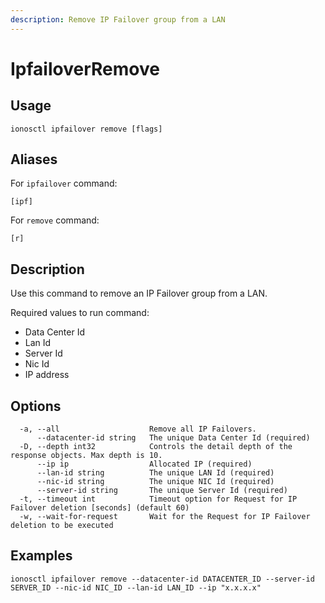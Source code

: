 ```yaml
---
description: Remove IP Failover group from a LAN
---
```


# IpfailoverRemove

## Usage

```text
ionosctl ipfailover remove [flags]
```

## Aliases

For `ipfailover` command:

```text
[ipf]
```

For `remove` command:

```text
[r]
```

## Description

Use this command to remove an IP Failover group from a LAN.

Required values to run command:

* Data Center Id
* Lan Id
* Server Id
* Nic Id
* IP address

## Options

```text
  -a, --all                    Remove all IP Failovers.
      --datacenter-id string   The unique Data Center Id (required)
  -D, --depth int32            Controls the detail depth of the response objects. Max depth is 10.
      --ip ip                  Allocated IP (required)
      --lan-id string          The unique LAN Id (required)
      --nic-id string          The unique NIC Id (required)
      --server-id string       The unique Server Id (required)
  -t, --timeout int            Timeout option for Request for IP Failover deletion [seconds] (default 60)
  -w, --wait-for-request       Wait for the Request for IP Failover deletion to be executed
```

## Examples

```text
ionosctl ipfailover remove --datacenter-id DATACENTER_ID --server-id SERVER_ID --nic-id NIC_ID --lan-id LAN_ID --ip "x.x.x.x"
```

